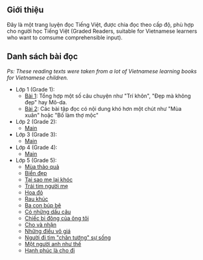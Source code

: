 ## Giới thiệu

Đây là một trang luyện đọc Tiếng Việt, được chia đọc theo cấp độ, phù hợp cho người học Tiếng Việt (Graded Readers, suitable for Vietnamese learners who want to comsume comprehensible input).


## Danh sách bài đọc

_Ps: These reading texts were taken from a lot of Vietnamese learning books for Vietnamese children._

- Lớp 1 (Grade 1):
    - [Bài 1](./level1/lop-1.md): Tổng hợp một số câu chuyện như "Trí khôn", "Đẹp mà không đẹp" hay Mô-da.
    - [Bài 2](./level1/lop-1-2.md): Các bài tập đọc có nội dung khó hơn một chút như "Mùa xuân" hoặc "Bố làm thợ mộc"
- Lớp 2 (Grade 2): 
	- [Main](./level2/collection.md/)
- Lớp 3 (Grade 3):
	- [Main](./level3/main.md)
- Lớp 4 (Grade 4):
    - [Main](./level4/main.md)
- Lớp 5 (Grade 5):
    - [Mùa thảo quả](./level5/mua-thao-qua.md)
    - [Biển đẹp](./level5/bien-dep.md)
    - [Tại sao mẹ lại khóc](./level5/tai-sao-me-khoc.md)
    - [Trái tim người mẹ](./level5/trai-tim-nguoi-me.md) 
    - [Hoa đỏ](./level5/hoa-do.md)
    - [Rau khúc](./level5/rau-khuc.md)
    - [Ba con búp bê](./level5/bup-be.md)
    - [Có những dấu câu](./level5/dau-cau.md)
    - [Chiếc bi đông của ông tôi](./level5/bi-dong.md)
    - [Cho và nhận](./level5/cho-va-nhan.md)
    - [Những điều vô giá](./level5/nhung-dieu-vo-gia.md)
    - [Người đi tìm "chân tướng" sự sống](./level5/di-tim-chan-ly.md)
    - [Một người anh như thế](./level5/mot-nguoi-anh-nhu-the.md)
    - [Hạnh phúc là cho đi](./level5/hanh-phuc-la-cho-di.md)